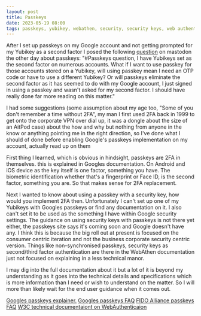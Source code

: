 ```yaml
---
layout: post
title: Passkeys
date: 2023-05-19 08:00
tags: passkeys, yubikey, webathen, security, security keys, web authentication, fido2
---
```


After I set up passkeys on my Google account and not getting prompted for my Yubikey as a second factor I posed the following [question](https://infosec.exchange/@aircooledcafe/110385178804318474) on mastodon the other day about passkeys:
"#Passkeys question, I have Yubikeys set as the second factor on numerous accounts. What if I want to use passkey for those accounts stored on a Yubikey, will using passkey mean I need an OTP code or have to use a different Yubikey? Or will passkeys eliminate the second factor as it has seemed to do with my Google account, I just signed in using a passkey and wasn't asked for my second factor. I should have really done far more reading on this matter."

I had some suggestions (some assumption about my age too, "Some of you don't remember a time without 2FA", my man I first used 2FA back in 1999 to get onto the corporate VPN over dial up, it was a dongle about the size of an AitPod case) about the how and why but nothing from anyone in the know or anything pointing me in the right direction, so I've done what I should of done before enabling Google's passkeys implementation on my account, actually read up on them

First thing I learned, which is obvious in hindsight, passkeys are 2FA in themselves. this is explained in Googles documentation. On  Android and iOS device as the key itself is one factor, something you have. The biometric identification whether that's a fingerprint or Face ID, is the second factor, something you are. So that makes sense for 2FA replacement.

Next I wanted to know about using a passkey with a security key, how would you implement 2FA then. Unfortunately I can't set up one of my Yubikeys with Googles passkeys or find any documentation on it. I also can't set it to be used as the something I have within Google security settings. The guidance on using security keys with passkeys is not there yet either, the passkeys site says it's coming soon and Google doesn't have any. I think this is because the big roll out at present is focused on the consumer centric iteration and not the business corporate security centric version. Things like non-synchronised passkeys, security keys as second/third factor authentication are there in the WebAthen documentation just not focused on explaining  in a less technical manor.

I may dig into the full documentation about it but a lot of it is beyond my understanding as it goes into the technical details and specifications which is more information than I need or wish to understand on the matter. So I will more than likely wait for the end user guidance when it comes out.


[Googles passkeys explainer.](https://developers.google.com/identity/passkeys)
[Googles passkeys FAQ](https://developers.google.com/identity/passkeys/faq)
[FIDO Alliance passkeys FAQ](https://fidoalliance.org/passkeys/#faq)
[W3C technical documentaiont on WebAuthenticaion](https://w3c.github.io/webauthn/#sctn-intro)
